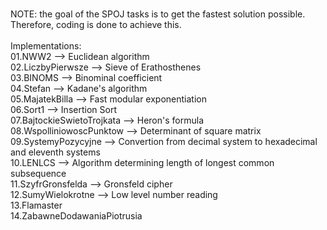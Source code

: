 <br>NOTE: the goal of the SPOJ tasks is to get the fastest solution possible. Therefore, coding is done to achieve this.
<br>
<br>Implementations:
<br>01.NWW2 --> Euclidean algorithm
<br>02.LiczbyPierwsze --> Sieve of Erathosthenes
<br>03.BINOMS --> Binominal coefficient
<br>04.Stefan --> Kadane's algorithm
<br>05.MajatekBilla --> Fast modular exponentiation
<br>06.Sort1 --> Insertion Sort
<br>07.BajtockieSwietoTrojkata --> Heron's formula
<br>08.WspolliniowoscPunktow --> Determinant of square matrix
<br>09.SystemyPozycyjne --> Convertion from decimal system to hexadecimal and eleventh systems
<br>10.LENLCS --> Algorithm determining length of longest common subsequence
<br>11.SzyfrGronsfelda --> Gronsfeld cipher
<br>12.SumyWielokrotne --> Low level number reading
<br>13.Flamaster
<br>14.ZabawneDodawaniaPiotrusia
